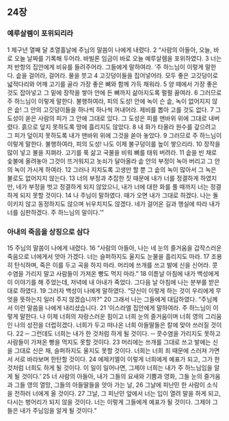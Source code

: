 ## 24장
### 예루살렘이 포위되리라
1 제구년 열째 달 초열흘날에 주님의 말씀이 나에게 내렸다.
2 “사람의 아들아, 오늘, 바로 오늘 날짜를 기록해 두어라. 바빌론 임금이 바로 오늘 예루살렘을 포위하였다.
3 너는 저 반항의 집안에게 비유를 들려주어라. 그들에게 말하여라. ‘주 하느님이 이렇게 말한다. 솥을 걸어라, 걸어라. 물을 붓고
4 고깃덩이들을 집어넣어라. 모두 좋은 고깃덩이로 넓적다리와 어깨 고기를 골라 가장 좋은 뼈와 함께 가득 채워라.
5 양 떼에서 가장 좋은 것도 잡아넣고 그 밑에 장작을 쌓아 안에 든 뼈까지 삶아지도록 펄펄 끓여라.
6 그러므로 주 하느님이 이렇게 말한다. 불행하여라, 피의 도성! 안에 녹이 슨 솥, 녹이 없어지지 않은 솥! 그 안의 고깃덩이들을 하나씩 하나씩 꺼내어라. 제비를 뽑아 고를 것도 없다.
7 그 도성이 쏟은 사람의 피가 그 안에 그대로 있다. 그 도성은 피를 맨바위 위에 그대로 내버렸다. 흙으로 덮지 못하도록 땅에 흘리지도 않았다.
8 내 화가 타올라 원수를 갚으려고 그 피가 덮이지 못하도록 내가 맨바위 위에 그것을 쏟아 놓았다.
9 그러므로 주 하느님이 이렇게 말한다. 불행하여라, 피의 도성! 나도 이제 불구덩이를 높이 쌓으리라.
10 장작을 많이 넣고 불을 지펴라. 고기를 푹 삶고 국물을 비워 뼈를 태워 버려라.
11 솥을 빈 채로 숯불에 올려놓아 그것이 뜨거워지고 놋쇠가 달아올라 솥 안의 부정이 녹아 버리고 그 안의 녹이 가시게 하여라.
12 그러나 지치도록 고생만 할 뿐 그 솥의 녹이 많아서 그 녹은 불로도 없어지지 않는다.
13 너의 부정과 추잡한 짓 때문에 내가 너를 정결하게 하였지만, 네가 부정을 벗고 정결하게 되지 않았으니, 내가 너에 대한 화를 풀 때까지 너는 정결하게 되지 못할 것이다.
14 나 주님이 말하였다. 때가 오면 내가 그대로 하겠다. 나는 돌이키지 않고 동정하지도 않으며 뉘우치지도 않겠다. 네가 걸어온 길과 행실에 따라 내가 너를 심판하겠다. 주 하느님의 말이다.’”
### 아내의 죽음을 상징으로 삼다
15 주님의 말씀이 나에게 내렸다.
16 “사람의 아들아, 나는 네 눈의 즐거움을 갑작스러운 죽음으로 너에게서 앗아 가겠다. 너는 슬퍼하지도 울지도 눈물을 흘리지도 마라.
17 조용히 탄식하며, 죽은 이를 두고 곡을 하지 마라. 머리에 쓰개를 쓰고 발에 신을 신어라. 콧수염을 가리지 말고 사람들이 가져온 빵도 먹지 마라.”
18 이튿날 아침에 내가 백성에게 이 이야기를 해 주었는데, 저녁에 내 아내가 죽었다. 그다음 날 아침에 나는 분부를 받은 대로 하였다.
19 그러자 백성이 나에게 말하였다. “당신이 이렇게 하는 것이 우리에게 무엇을 뜻하는지 일러 주지 않겠습니까?”
20 그래서 나는 그들에게 대답하였다. “주님께서 이런 말씀을 나에게 내리셨습니다.
21 ‘이스라엘 집안에게 말하여라. 주 하느님이 이렇게 말한다. 나 이제 너희의 자랑스러운 힘이고 너희 눈의 즐거움이며 너희 영의 그리움인 나의 성전을 더럽히겠다. 너희가 두고 떠나온 너희 아들딸들은 칼에 맞아 쓰러질 것이다.
22 ─ 그런데도 너희는 내가 한 것처럼 하게 될 것이다. ─ 콧수염을 가리지도 못하고 사람들이 가져온 빵을 먹지도 못할 것이다.
23 머리에는 쓰개를 그대로 쓰고 발에는 신을 그대로 신은 채, 슬퍼하지도 울지도 못할 것이다. 너희는 너희 죄 때문에 스러져 가면서 서로 바라보며 한탄할 것이다.
24 에제키엘이 이렇게 너희에게 예표가 되고, 그가 한 것처럼 너희도 하게 될 것이다. 이 일이 일어나면, 그제야 너희는 내가 주 하느님임을 알게 될 것이다.’
25 너 사람의 아들아, 내가 그들의 요새와 기쁨과 영화, 그들 눈의 즐거움과 그들 영의 열망, 그들의 아들딸들을 앗아 가는 날,
26 그날에 피난민 한 사람이 소식을 전하러 너에게 올 것이다.
27 그날, 그 피난민 앞에서 너는 입이 열려 말을 하게 되고, 다시는 벙어리가 되지 않을 것이다. 너는 이렇게 그들에게 예표가 될 것이다. 그제야 그들은 내가 주님임을 알게 될 것이다.”
